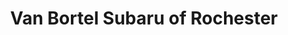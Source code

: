 ---
title: "Van Bortel Subaru of Rochester"
url: /rochester/van-bortel-subaru-of-rochester/
shop: Autohaus
---